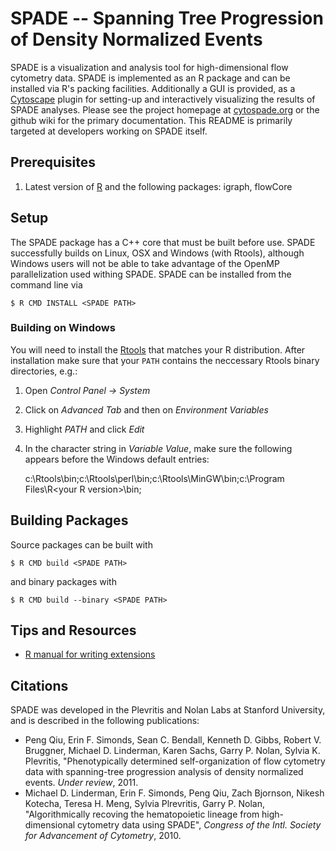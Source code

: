 # SPADE -- Spanning Tree Progression of Density Normalized Events

SPADE is a visualization and analysis tool for high-dimensional flow cytometry data. SPADE is implemented as an R package and can be installed via R's packing facilities. Additionally a GUI is provided, as a [Cytoscape](http://www.cytoscape.org) plugin for setting-up and interactively visualizing the results of SPADE analyses. Please see the project homepage at [cytospade.org](http://www.cytospade.org) or the github wiki for the primary documentation. This README is primarily targeted at developers working on SPADE itself.

## Prerequisites
1. Latest version of [R](http://www.r-project.org/) and the following packages: igraph, flowCore

## Setup
The SPADE package has a C++ core that must be built before use. SPADE successfully builds on Linux, OSX and Windows (with Rtools), although Windows users will not be able to take advantage of the OpenMP parallelization used withing SPADE. SPADE can be installed from the command line via

    $ R CMD INSTALL <SPADE PATH>


### Building on Windows
You will need to install the [Rtools](http://www.murdoch-sutherland.com/Rtools) that matches your R distribution. After installation make sure that your `PATH` contains the neccessary Rtools binary directories, e.g.:

1. Open *Control Panel -> System*
1. Click on *Advanced Tab* and then on *Environment Variables*
1. Highlight *PATH* and click *Edit*
1. In the character string in *Variable Value*, make sure the following appears before the Windows default entries:

    c:\Rtools\bin;c:\Rtools\perl\bin;c:\Rtools\MinGW\bin;c:\Program Files\R\<your R version>\bin;


## Building Packages
Source packages can be built with

    $ R CMD build <SPADE PATH>

and binary packages with

    $ R CMD build --binary <SPADE PATH>

## Tips and Resources
* [R manual for writing extensions](http://cran.r-project.org/doc/manuals/R-exts.html)

## Citations
SPADE was developed in the Plevritis and Nolan Labs at Stanford University, and is described in the following publications:

* Peng Qiu, Erin F. Simonds, Sean C. Bendall, Kenneth D. Gibbs, Robert V. Bruggner, Michael D. Linderman, Karen Sachs, Garry P. Nolan, Sylvia K. Plevritis, "Phenotypically determined self-organization of flow cytometry data with spanning-tree progression analysis of density normalized events. *Under review*, 2011.
* Michael D. Linderman, Erin F. Simonds, Peng Qiu, Zach Bjornson, Nikesh Kotecha, Teresa H. Meng, Sylvia Plrevritis, Garry P. Nolan, "Algorithmically recoving the hematopoietic lineage from high-dimensional cytometry data using SPADE", *Congress of the Intl. Society for Advancement of Cytometry*, 2010.
